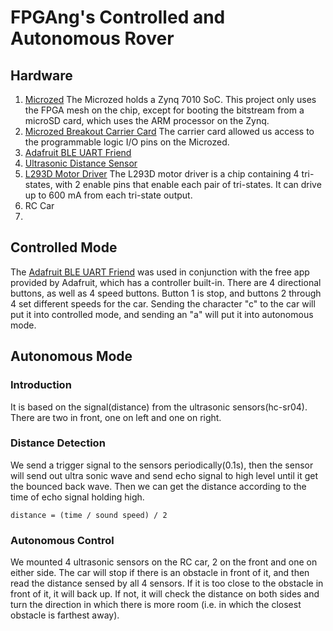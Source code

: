 # FPGAng's Controlled and Autonomous Rover

## Hardware

1. [Microzed](http://www.zedboard.org/product/microzed)
   The Microzed holds a Zynq 7010 SoC. This project only uses the FPGA mesh on the chip,
   except for booting the bitstream from a microSD card, which uses the ARM processor on the Zynq. 
2. [Microzed Breakout Carrier Card](http://zedboard.org/product/microzed-breakout-carrier-card)
   The carrier card allowed us access to the programmable logic I/O pins on the Microzed.
3. [Adafruit BLE UART Friend](https://www.adafruit.com/product/2479)
4. [Ultrasonic Distance Sensor](https://www.amazon.com/HC-SR04-Ultrasonic-Distance-Measuring-Sensor/dp/B00F167T2A)
5. [L293D Motor Driver](https://www.mouser.com/ProductDetail/STMicroelectronics/L293D/?qs=gr8Zi5OG3MgMJ1ICDzLQbg%3D%3D&gclid=CjwKCAjwoKDXBRAAEiwA4xnqv5YjH1lbMSurImEGttWaS185mPXIEui-msaRmnfbPLBNqcMmYTvw_xoCT8UQAvD_BwE)
   The L293D motor driver is a chip containing 4 tri-states, with 2 enable pins that enable each pair of tri-states. It can drive up to 600 mA from each tri-state output.
6. RC Car
7. 

## Controlled Mode

The [Adafruit BLE UART Friend](https://www.adafruit.com/product/2479) was used in conjunction with the free app provided by Adafruit, which has a controller built-in. There are 4 directional buttons,
as well as 4 speed buttons. Button 1 is stop, and buttons 2 through 4 set different speeds for the car. Sending the character "c" to the car will put it into controlled mode,
and sending an "a" will put it into autonomous mode.

## Autonomous Mode

### Introduction

It is based on the signal(distance) from the ultrasonic sensors(hc-sr04). There are two in front, one on left and one on right.

### Distance Detection

We send a trigger signal to the sensors periodically(0.1s), then the sensor will send out ultra sonic wave and send echo signal to high level until it get the bounced back wave.
Then we can get the distance according to the time of echo signal holding high.
```
distance = (time / sound speed) / 2
```

### Autonomous Control
We mounted 4 ultrasonic sensors on the RC car, 2 on the front and one on either side. The car will stop if there is an obstacle in front of it, and then read the distance sensed by all 4 sensors. If it is too close to the obstacle in front of it, it will back up. If not, it will check the distance on both sides and turn the direction in which there is more room (i.e. in which the closest obstacle is farthest away).
